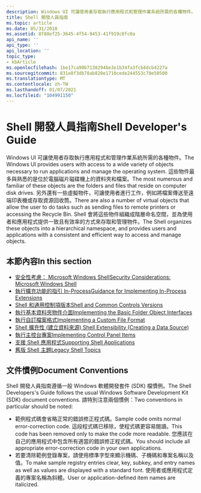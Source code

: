 ```yaml
---
description: Windows UI 可讓使用者存取執行應用程式和管理作業系統所需的各種物件。
title: Shell 開發人員指南
ms.topic: article
ms.date: 05/31/2018
ms.assetid: 8f88ef25-3645-4f54-9453-41f919c0fc0a
api_name: ''
api_type: ''
api_location: ''
topic_type:
- kbArticle
ms.openlocfilehash: 1be17ca90b7138294be3e1b34fa3fcb4dcb4227a
ms.sourcegitcommit: 831e8f3db78ab820e1710cede244553c70e50500
ms.translationtype: MT
ms.contentlocale: zh-TW
ms.lasthandoff: 01/07/2021
ms.locfileid: "104991150"
---
```

# <a name="shell-developers-guide"></a><span data-ttu-id="cb9fc-103">Shell 開發人員指南</span><span class="sxs-lookup"><span data-stu-id="cb9fc-103">Shell Developer's Guide</span></span>

<span data-ttu-id="cb9fc-104">Windows UI 可讓使用者存取執行應用程式和管理作業系統所需的各種物件。</span><span class="sxs-lookup"><span data-stu-id="cb9fc-104">The Windows UI provides users with access to a wide variety of objects necessary to run applications and manage the operating system.</span></span> <span data-ttu-id="cb9fc-105">這些物件最多與熟悉的是位於電腦磁片磁碟機上的資料夾和檔案。</span><span class="sxs-lookup"><span data-stu-id="cb9fc-105">The most numerous and familiar of these objects are the folders and files that reside on computer disk drives.</span></span> <span data-ttu-id="cb9fc-106">另外還有一些虛擬物件，可讓使用者進行工作，例如將檔案傳送至遠端印表機或存取資源回收筒。</span><span class="sxs-lookup"><span data-stu-id="cb9fc-106">There are also a number of virtual objects that allow the user to do tasks such as sending files to remote printers or accessing the Recycle Bin.</span></span> <span data-ttu-id="cb9fc-107">Shell 會將這些物件組織成階層命名空間，並為使用者和應用程式提供一致且有效率的方式來存取和管理物件。</span><span class="sxs-lookup"><span data-stu-id="cb9fc-107">The Shell organizes these objects into a hierarchical namespace, and provides users and applications with a consistent and efficient way to access and manage objects.</span></span>

## <a name="in-this-section"></a><span data-ttu-id="cb9fc-108">本節內容</span><span class="sxs-lookup"><span data-stu-id="cb9fc-108">In this section</span></span>

-   [<span data-ttu-id="cb9fc-109">安全性考慮： Microsoft Windows Shell</span><span class="sxs-lookup"><span data-stu-id="cb9fc-109">Security Considerations: Microsoft Windows Shell</span></span>](sec-shell.md)
-   [<span data-ttu-id="cb9fc-110">執行擴充功能的指引 In-Process</span><span class="sxs-lookup"><span data-stu-id="cb9fc-110">Guidance for Implementing In-Process Extensions</span></span>](shell-and-managed-code.md)
-   [<span data-ttu-id="cb9fc-111">Shell 和通用控制項版本</span><span class="sxs-lookup"><span data-stu-id="cb9fc-111">Shell and Common Controls Versions</span></span>](versions.md)
-   [<span data-ttu-id="cb9fc-112">執行基本資料夾物件介面</span><span class="sxs-lookup"><span data-stu-id="cb9fc-112">Implementing the Basic Folder Object Interfaces</span></span>](nse-implement.md)
-   [<span data-ttu-id="cb9fc-113">執行自訂檔案格式</span><span class="sxs-lookup"><span data-stu-id="cb9fc-113">Implementing a Custom File Format</span></span>](customizing-file-types-bumper.md)
-   [<span data-ttu-id="cb9fc-114">Shell 擴充性 (建立資料來源) </span><span class="sxs-lookup"><span data-stu-id="cb9fc-114">Shell Extensibility (Creating a Data Source)</span></span>](shell-extensibility-bumper.md)
-   [<span data-ttu-id="cb9fc-115">執行主控台專案</span><span class="sxs-lookup"><span data-stu-id="cb9fc-115">Implementing Control Panel Items</span></span>](control-panel-applications.md)
-   [<span data-ttu-id="cb9fc-116">支援 Shell 應用程式</span><span class="sxs-lookup"><span data-stu-id="cb9fc-116">Supporting Shell Applications</span></span>](application-support-bumper.md)
-   [<span data-ttu-id="cb9fc-117">舊版 Shell 主題</span><span class="sxs-lookup"><span data-stu-id="cb9fc-117">Legacy Shell Topics</span></span>](miscellaneous-topics-bumper.md)

## <a name="document-conventions"></a><span data-ttu-id="cb9fc-118">文件慣例</span><span class="sxs-lookup"><span data-stu-id="cb9fc-118">Document Conventions</span></span>

<span data-ttu-id="cb9fc-119">Shell 開發人員指南遵循一般 Windows 軟體開發套件 (SDK) 檔慣例。</span><span class="sxs-lookup"><span data-stu-id="cb9fc-119">The Shell Developers's Guide follows the usual Windows Software Development Kit (SDK) document conventions.</span></span> <span data-ttu-id="cb9fc-120">請特別注意兩個慣例：</span><span class="sxs-lookup"><span data-stu-id="cb9fc-120">Two conventions in particular should be noted:</span></span>

-   <span data-ttu-id="cb9fc-121">範例程式碼會省略正常的錯誤修正程式碼。</span><span class="sxs-lookup"><span data-stu-id="cb9fc-121">Sample code omits normal error-correction code.</span></span> <span data-ttu-id="cb9fc-122">這段程式碼已移除，使程式碼更容易閱讀。</span><span class="sxs-lookup"><span data-stu-id="cb9fc-122">This code has been removed only to make the code more readable.</span></span> <span data-ttu-id="cb9fc-123">您應該在自己的應用程式中包含所有適當的錯誤修正程式碼。</span><span class="sxs-lookup"><span data-stu-id="cb9fc-123">You should include all appropriate error-correction code in your own applications.</span></span>
-   <span data-ttu-id="cb9fc-124">若要清除範例登錄專案，請使用標準字型來顯示機碼、子機碼和專案名稱以及值。</span><span class="sxs-lookup"><span data-stu-id="cb9fc-124">To make sample registry entries clear, key, subkey, and entry names as well as values are displayed with a standard font.</span></span> <span data-ttu-id="cb9fc-125">使用者或應用程式定義的專案名稱為斜體。</span><span class="sxs-lookup"><span data-stu-id="cb9fc-125">User or application-defined item names are italicized.</span></span>

 

 



